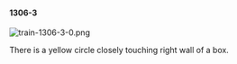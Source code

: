 #### 1306-3
![train-1306-3-0.png](https://github.com/lil-lab/nlvr/raw/master/nlvr/train/images/42/train-1306-3-0.png "train-1306-3-0.png")

There is a yellow circle closely touching right wall of a box.